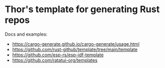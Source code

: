 # Thor's template for generating Rust repos
Docs and examples:
- https://cargo-generate.github.io/cargo-generate/usage.html
- https://github.com/rust-github/template/tree/main/template
- https://github.com/esp-rs/esp-idf-template
- https://github.com/ratatui-org/templates
